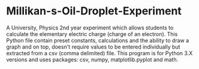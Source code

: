 # Millikan-s-Oil-Droplet-Experiment
A University, Physics 2nd year experiment which allows students to calculate the elementary electric charge (charge of an electron). This Python file contain preset constants, calculations and the ability to draw a graph and on top, doesn't require values to be entered individually but extracted from a csv (comma delimited) file. This program is for Python 3.X versions and uses packages: csv, numpy, matplotlib.pyplot and math.
